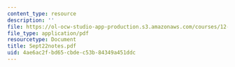 ```yaml
---
content_type: resource
description: ''
file: https://ol-ocw-studio-app-production.s3.amazonaws.com/courses/12-109-petrology-fall-2005/4ae6ac2fbd65cbdec53b84349a451ddc_Sept22notes.pdf
file_type: application/pdf
resourcetype: Document
title: Sept22notes.pdf
uid: 4ae6ac2f-bd65-cbde-c53b-84349a451ddc
---
```

